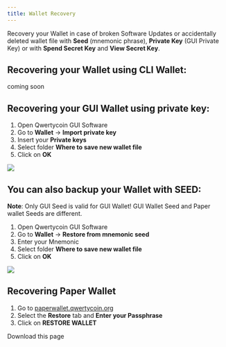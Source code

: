 ```yaml
---
title: Wallet Recovery
---
```


Recovery your Wallet in case of broken Software Updates or accidentally deleted wallet file with **Seed** (mnemonic phrase), **Private Key** (GUI Private Key) or with **Spend Secret Key** and **View Secret Key**.

## Recovering your Wallet using CLI Wallet:

coming soon



## Recovering your GUI Wallet using private key:

1. Open Qwertycoin GUI Software
2. Go to **Wallet** -> **Import private key**
3. Insert your **Private keys**
4. Select folder **Where to save new wallet file**
5. Click on **OK**

![](https://cdn.qwertycoin.org/images/other/github/import_privatekeys.PNG)

## You can also backup your Wallet with SEED:
**Note**: Only GUI Seed is valid for GUI Wallet! GUI Wallet Seed and Paper wallet Seeds are different.

1. Open Qwertycoin GUI Software
2. Go to **Wallet** -> **Restore from mnemonic seed**
3. Enter your Mnemonic
4. Select folder **Where to save new wallet file**
5. Click on **OK**

![](https://cdn.qwertycoin.org/images/other/github/import_seed.PNG)

## Recovering Paper Wallet

1. Go to [paperwallet.qwertycoin.org](https://paperwallet.qwertycoin.org/)
2. Select the **Restore** tab and **Enter your Passphrase**
3. Click on **RESTORE WALLET**

Download this page
